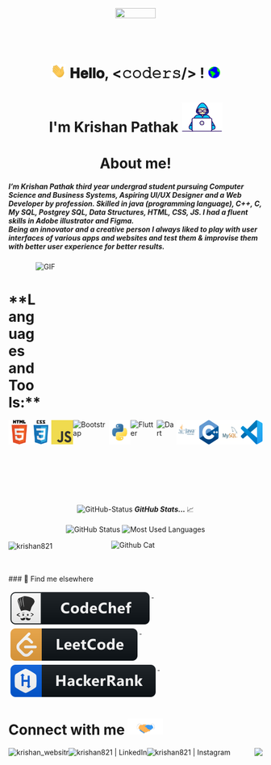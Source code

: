 <p align="center" ><img 
 src="https://user-images.githubusercontent.com/22797857/90096298-b90f4b00-dd54-11ea-9a31-00ad53f8ec04.gif?raw=true" width="40%" height="40%"/></p>
<br>
<br>





<h1 align="center"><img src="https://github.com/Harshita248/Harshita248/blob/main/Assets/Hi.gif" width="30px">   𝐇𝐞𝐥𝐥𝐨, <𝚌𝚘𝚍𝚎𝚛𝚜/> ! <img src="https://github.com/Harshita248/Harshita248/blob/main/Assets/Earth.gif" width="24px"> 
  <br>
<h1 align="center">I'm Krishan Pathak  <img src="https://github.com/Harshita248/Harshita248/blob/main/Assets/Developer.gif" width="80px">
</h1>

<h1 style="text-align: center;"> About me!</h1>

<h5>I’m Krishan Pathak third year undergrad student pursuing Computer Science and Business Systems, Aspiring UI/UX Designer and a Web Developer by profession. Skilled in java (programming language), C++, C, My SQL, Postgrey SQL, Data Structures, HTML, CSS, JS. I had a fluent skills in Adobe illustrator and Figma.
  <br>
   Being an innovator and a creative person I always liked to play with user interfaces of various apps and websites and test them & improvise them with better user experience for better results.</h5>
 <img align="right" alt="GIF" src="https://github.com/abhisheknaiidu/abhisheknaiidu/blob/master/code.gif?raw=true" width="450" height="260" />
<br><h1> **Languages and Tools:**  </h1>
<div style="display:flex;">
  <a><img height="48" src="https://raw.githubusercontent.com/github/explore/80688e429a7d4ef2fca1e82350fe8e3517d3494d/topics/html/html.png" alt="Html"></a>
  <a><img height="48" src="https://raw.githubusercontent.com/github/explore/80688e429a7d4ef2fca1e82350fe8e3517d3494d/topics/css/css.png" alt="CSS"></a>
  <a><img height="48" src="https://raw.githubusercontent.com/github/explore/80688e429a7d4ef2fca1e82350fe8e3517d3494d/topics/javascript/javascript.png" alt="JavaScript"></a>
  <a><img height="48" src="https://download.logo.wine/logo/Bootstrap_(front-end_framework)/Bootstrap_(front-end_framework)-Logo.wine.png" alt="Bootstrap"></a>
  <!-- <a><img style="width:3rem;margin-left: 0.6rem;" src="https://i.pinimg.com/originals/18/f1/72/18f1727873924ba58fde1f739d11b77b.png" alt="Figma"></a> -->
  <a><img height="48" src="https://raw.githubusercontent.com/github/explore/80688e429a7d4ef2fca1e82350fe8e3517d3494d/topics/python/python.png" alt="Python"></a>
  <a><img height="48" src="https://toharsh.github.io/static/images/flutter.png" alt="Flutter"></a>
  <a><img height="48" src="https://toharsh.github.io/static/images/dart.jpg" alt="Dart"></a>
  <a><img height="48" src="https://raw.githubusercontent.com/github/explore/80688e429a7d4ef2fca1e82350fe8e3517d3494d/topics/java/java.png" alt="java"></a>
  <a><img height="48" src="https://raw.githubusercontent.com/github/explore/80688e429a7d4ef2fca1e82350fe8e3517d3494d/topics/cpp/cpp.png" alt="cpp"></a>
  <a><img height="48" src="https://raw.githubusercontent.com/github/explore/80688e429a7d4ef2fca1e82350fe8e3517d3494d/topics/mysql/mysql.png" alt="MySQL"></a>
  <a><img height="48" src="https://raw.githubusercontent.com/github/explore/80688e429a7d4ef2fca1e82350fe8e3517d3494d/topics/visual-studio-code/visual-studio-code.png" alt="VS"></a>
</div>
<br>
<br>
<br>
<br>
  <br>
  <br>
<p align="center">
<img src="https://media.giphy.com/media/VgCDAzcKvsR6OM0uWg/giphy.gif" width="30px" alt="GitHub-Status"/>&nbsp;<i><b>GitHub Stats... </b></i>📈<br><br>
<img src="https://github-readme-stats.vercel.app/api?username=krishan821&count_private=true&show_icons=true&theme=radical" alt="GitHub Status"/>
<img src = "https://github-readme-stats.vercel.app/api/top-langs/?username=krishan821&show_icons=true&layout=compact&theme=radical" alt="Most Used Languages">
</p>
<img align="right" width=300px alt="Github Cat" src="https://camo.githubusercontent.com/3b7c592ede97b6138ffd4b1cc1541c2f3b11fd39/687474703a2f2f33312e6d656469612e74756d626c722e636f6d2f31376665613932306666333665663466356238373764353231366137616164392f74756d626c725f6d6f39786a65387a5a34317163626975666f315f313238302e676966" />
<p><img align="center" src="https://github-readme-streak-stats.herokuapp.com/?user=krishan821&" alt="krishan821" /></p>
</div>
<br>
<br>
### 📢 Find me elsewhere
<p align="left">
  <a href="https://https://www.codechef.com/users/krishn2001">
    <img src="https://raw.githubusercontent.com/AbhishekMaira10/AbhishekMaira10/master/Resources/svg/codechef.svg" alt="codechef" style="vertical-align:top; margin:4px">
  </a>&nbsp;&nbsp;&nbsp;
  
  <a href="https://https://leetcode.com/pathakkrishanaps/">
    <img src="https://raw.githubusercontent.com/AbhishekMaira10/AbhishekMaira10/master/Resources/svg/leetcode.svg" alt="leetcode" style="vertical-align:top; margin:4px">
  </a>&nbsp;&nbsp;&nbsp;

  <a href="https://https://www.hackerrank.com/pathakkrishanaps">
    <img src="https://raw.githubusercontent.com/AbhishekMaira10/AbhishekMaira10/master/Resources/svg/hackerrank.svg" alt="hackerrank" style="vertical-align:top; margin:4px">
  </a>&nbsp;&nbsp;&nbsp;
  
 

# Connect with me <img src="https://github.com/Harshita248/Harshita248/blob/main/Assets/Handshake.gif" height="32px">

[<img align="left" alt="krishan_websitr" height="30px" src="https://www.flaticon.com/svg/static/icons/svg/2996/2996826.svg" />](https://krishan821.github.io/MyNewPortfolio/)

[<img align="left" alt="krishan821 | LinkedIn" height="30px" src="https://www.flaticon.com/svg/static/icons/svg/725/725337.svg"/>](https://www.linkedin.com/in/krishan-pathak-b8bb80192/)



[<img align="left" alt="krishan821 | Instagram" height="30px" src="https://image.flaticon.com/icons/svg/725/725278.svg" />](https://www.instagram.com/krishan_003/)



<img align="right" src="http://estruyf-github.azurewebsites.net/api/VisitorHit?user=krishan8218&repo=krishan8218&countColorcountColor&countColor=%237B1E7B"/>



  






  


